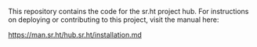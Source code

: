 This repository contains the code for the sr.ht project hub. For instructions on
deploying or contributing to this project, visit the manual here:

https://man.sr.ht/hub.sr.ht/installation.md
